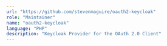 ```yaml
---
url: "https://github.com/stevenmaguire/oauth2-keycloak"
role: "Maintainer"
name: "oauth2-keycloak"
language: "PHP"
description: "Keycloak Provider for the OAuth 2.0 Client"
---
```

